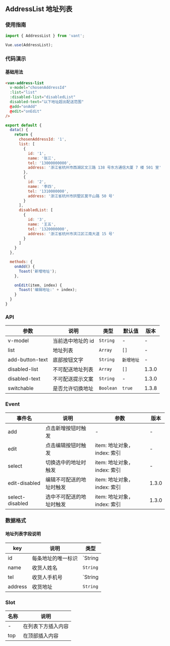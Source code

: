 ## AddressList 地址列表

### 使用指南
``` javascript
import { AddressList } from 'vant';

Vue.use(AddressList);
```

### 代码演示

#### 基础用法

```html
<van-address-list
  v-model="chosenAddressId"
  :list="list"
  :disabled-list="disabledList"
  disabled-text="以下地址超出配送范围"
  @add="onAdd"
  @edit="onEdit"
/>
```

```javascript
export default {
  data() {
    return {
      chosenAddressId: '1',
      list: [
        {
          id: '1',
          name: '张三',
          tel: '13000000000',
          address: '浙江省杭州市西湖区文三路 138 号东方通信大厦 7 楼 501 室'
        },
        {
          id: '2',
          name: '李四',
          tel: '1310000000',
          address: '浙江省杭州市拱墅区莫干山路 50 号'
        }
      ],
      disabledList: [
        {
          id: '3',
          name: '王五',
          tel: '1320000000',
          address: '浙江省杭州市滨江区江南大道 15 号'
        }
      ]
    }
  },

  methods: {
    onAdd() {
      Toast('新增地址');
    },

    onEdit(item, index) {
      Toast('编辑地址:' + index);
    }
  }
}
```


### API

| 参数 | 说明 | 类型 | 默认值 | 版本 |
|------|------|------|------|------|
| v-model | 当前选中地址的 id | `String` | - | - |
| list | 地址列表 | `Array` | `[]` | - |
| add-button-text | 底部按钮文字 | `String` | `新增地址` | - |
| disabled-list | 不可配送地址列表 | `Array` | `[]` | 1.3.0 |
| disabled-text | 不可配送提示文案 | `String` | - | 1.3.0 |
| switchable | 是否允许切换地址 | `Boolean` | `true` | 1.3.8 |

### Event

| 事件名 | 说明 | 参数 | 版本 |
|------|------|------|------|
| add | 点击新增按钮时触发 | - | - |
| edit | 点击编辑按钮时触发 | item: 地址对象，index: 索引 | - |
| select | 切换选中的地址时触发 | item: 地址对象，index: 索引 | - |
| edit-disabled | 编辑不可配送的地址时触发 | item: 地址对象，index: 索引 | 1.3.0 |
| select-disabled | 选中不可配送的地址时触发 | item: 地址对象，index: 索引 | 1.3.0 |

### 数据格式

#### 地址列表字段说明

| key | 说明 | 类型 |
|------|------|------|
| id | 每条地址的唯一标识 | `String | Number` |
| name | 收货人姓名 | `String` |
| tel | 收货人手机号 | `String | Number` |
| address | 收货地址 | `String` |

### Slot

| 名称 | 说明 |
|------|------|
| - | 在列表下方插入内容 |
| top | 在顶部插入内容 |
